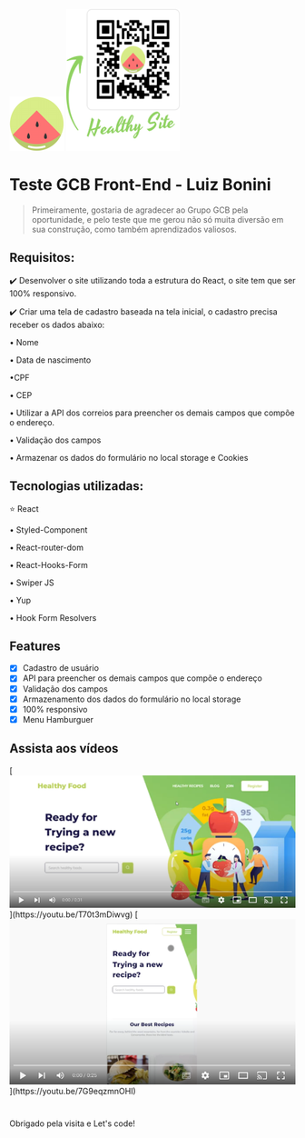 ![Logo](https://github.com/LuizCBonini/gcb-healthyfood-teste/blob/main/src/assets/img/watermelon-icon.png?raw=true)
<img width="200px" height="250px" src="https://github.com/LuizCBonini/gcb-healthyfood-teste/blob/main/src/assets/img/QRcode.png">

# Teste GCB Front-End - Luiz Bonini

>Primeiramente, gostaria de agradecer ao Grupo GCB pela oportunidade, e pelo teste que me gerou não só muita diversão em sua construção, como também aprendizados valiosos.

## Requisitos:
✔️ Desenvolver o site utilizando toda a estrutura do React, o site tem que ser 100% responsivo.

✔️ Criar uma tela de cadastro baseada na tela inicial, o cadastro precisa receber os dados abaixo:

  • Nome

  • Data de nascimento

  •CPF

  • CEP

  • Utilizar a API dos correios para preencher os demais campos que compõe o endereço.

  • Validação dos campos

  • Armazenar os dados do formulário no local storage e Cookies
  
 ## Tecnologias utilizadas:
⭐ React 

• Styled-Component

• React-router-dom

• React-Hooks-Form

• Swiper JS

• Yup

• Hook Form Resolvers

## Features

- [x] Cadastro de usuário
- [x] API para preencher os demais campos que compõe o endereço
- [x] Validação dos campos
- [x] Armazenamento dos dados do formulário no local storage
- [x] 100% responsivo
- [x] Menu Hamburguer

## Assista aos vídeos

[![Logo](https://github.com/LuizCBonini/gcb-healthyfood-teste/blob/main/src/assets/img/VideoFull.png?)](https://youtu.be/T70t3mDiwvg)
[![Logo](https://github.com/LuizCBonini/gcb-healthyfood-teste/blob/main/src/assets/img/VideoMobile.png?)](https://youtu.be/7G9eqzmnOHI)

#

Obrigado pela visita e Let's code!
